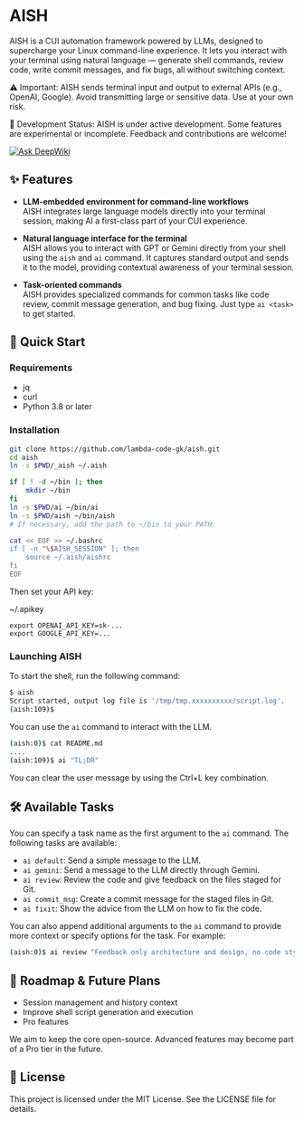 # AISH

AISH is a CUI automation framework powered by LLMs, designed to supercharge your Linux command-line experience.
It lets you interact with your terminal using natural language — generate shell commands, review code, write commit messages, and fix bugs, all without switching context.

⚠️ Important: AISH sends terminal input and output to external APIs (e.g., OpenAI, Google). Avoid transmitting large or sensitive data. Use at your own risk.

🚧 Development Status: AISH is under active development. Some features are experimental or incomplete. Feedback and contributions are welcome!

[![Ask DeepWiki](https://deepwiki.com/badge.svg)](https://deepwiki.com/lambda-code-gk/aish)

## ✨ Features

* **LLM-embedded environment for command-line workflows**<br>
  AISH integrates large language models directly into your terminal session, making AI a first-class part of your CUI experience.

* **Natural language interface for the terminal**<br>
  AISH allows you to interact with GPT or Gemini directly from your shell using the `aish` and `ai` command. It captures standard output and sends it to the model, providing contextual awareness of your terminal session.

* **Task-oriented commands**<br>
  AISH provides specialized commands for common tasks like code review, commit message generation, and bug fixing. Just type `ai <task>` to get started.


## 🚀 Quick Start

### Requirements

- jq
- curl
- Python 3.8 or later

### Installation

```bash
git clone https://github.com/lambda-code-gk/aish.git
cd aish
ln -s $PWD/_aish ~/.aish

if [ ! -d ~/bin ]; then
    mkdir ~/bin
fi
ln -s $PWD/ai ~/bin/ai
ln -s $PWD/aish ~/bin/aish
# If necessary, add the path to ~/bin to your PATH.

cat << EOF >> ~/.bashrc
if [ -n "\$AISH_SESSION" ]; then
    source ~/.aish/aishrc
fi
EOF
```

Then set your API key:

~/.apikey
```
export OPENAI_API_KEY=sk-...
export GOOGLE_API_KEY=...
```

### Launching AISH

To start the shell, run the following command:
```bash
$ aish
Script started, output log file is '/tmp/tmp.xxxxxxxxxx/script.log'.
(aish:109)$ 
```

You can use the `ai` command to interact with the LLM.
```bash
(aish:0)$ cat README.md
....
(aish:109)$ ai "TL;DR"
```

You can clear the user message by using the Ctrl+L key combination.

## 🛠 Available Tasks

You can specify a task name as the first argument to the `ai` command. The following tasks are available:

- `ai default`:     Send a simple message to the LLM.
- `ai gemini`:      Send a message to the LLM directly through Gemini.
- `ai review`:      Review the code and give feedback on the files staged for Git.
- `ai commit_msg`:  Create a commit message for the staged files in Git.
- `ai fixit`:       Show the advice from the LLM on how to fix the code.


You can also append additional arguments to the `ai` command to provide more context or specify options for the task. For example:
```bash
(aish:0)$ ai review "Feedback only architecture and design, no code style"
```


## 🧭 Roadmap & Future Plans

* Session management and history context
* Improve shell script generation and execution
* Pro features

We aim to keep the core open-source. Advanced features may become part of a Pro tier in the future.

## 📄 License
This project is licensed under the MIT License. See the LICENSE file for details.

